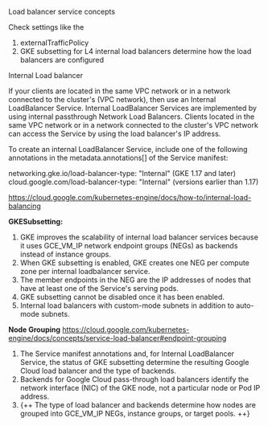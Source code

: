 Load balancer service concepts

Check settings like the 
  1. externalTrafficPolicy 
  2. GKE subsetting 
for L4 internal load balancers determine how the load balancers are configured

Internal Load balancer

If your clients are located in the same VPC network or in a network connected to the cluster's (VPC network), then use an Internal LoadBalancer Service. Internal LoadBalancer Services are implemented by using internal passthrough Network Load Balancers. Clients located in the same VPC network or in a network connected to the cluster's VPC network can access the Service by using the load balancer's IP address.

To create an internal LoadBalancer Service, include one of the following annotations in the metadata.annotations[] of the Service manifest:

networking.gke.io/load-balancer-type: "Internal" (GKE 1.17 and later)
cloud.google.com/load-balancer-type: "Internal" (versions earlier than 1.17)

https://cloud.google.com/kubernetes-engine/docs/how-to/internal-load-balancing

**GKESubsetting:**

1. GKE improves the scalability of internal load balancer services because it uses GCE_VM_IP network endpoint groups (NEGs) as backends instead of instance groups. 
2. When GKE subsetting is enabled, GKE creates one NEG per compute zone per internal loadbalancer service.
3. The member endpoints in the NEG are the IP addresses of nodes that have at least one of the Service's serving pods.
4. GKE subsetting cannot be disabled once it has been enabled.
5. Internal load balancers with custom-mode subnets in addition to auto-mode subnets.

**Node Grouping**
https://cloud.google.com/kubernetes-engine/docs/concepts/service-load-balancer#endpoint-grouping

1. The Service manifest annotations and, for Internal LoadBalancer Service, the status of GKE subsetting determine the resulting Google Cloud load balancer and the type of backends. 
2. Backends for Google Cloud pass-through load balancers identify the network interface (NIC) of the GKE node, not a particular node or Pod IP address.
3. {++ The type of load balancer and backends determine how nodes are grouped into GCE_VM_IP NEGs, instance groups, or target pools. ++}

